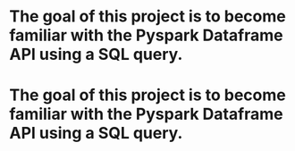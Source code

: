 # The goal of this project is to become familiar with the Pyspark Dataframe API using a SQL query.
# The goal of this project is to become familiar with the Pyspark Dataframe API using a SQL query.

